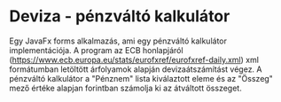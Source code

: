 # Deviza - pénzváltó kalkulátor
Egy JavaFx forms alkalmazás, ami egy pénzváltó kalkulátor implementációja.
A program az ECB honlapjáról (https://www.ecb.europa.eu/stats/eurofxref/eurofxref-daily.xml) 
xml formátumban letöltött árfolyamok alapján devizaátszámítást végez. A pénzváltó kalkulátor 
a "Pénznem" lista kiválaztott eleme és az "Összeg" mező értéke alapjan forintban számolja ki
az átváltott összeget.